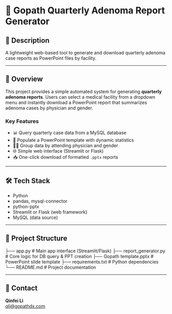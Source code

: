 # 🧾 Gopath Quarterly Adenoma Report Generator

## 📌 Description

A lightweight web-based tool to generate and download quarterly adenoma case reports as PowerPoint files by facility.

---

## 📌 Overview

This project provides a simple automated system for generating **quarterly adenoma reports**. Users can select a medical facility from a dropdown menu and instantly download a PowerPoint report that summarizes adenoma cases by physician and gender.

### Key Features
- 📊 Query quarterly case data from a MySQL database
- 📑 Populate a PowerPoint template with dynamic statistics
- 👩‍⚕️ Group data by attending physician and gender
- 🌐 Simple web interface (Streamlit or Flask)
- 📥 One-click download of formatted `.pptx` reports

---

## 🛠️ Tech Stack

- Python
- pandas, mysql-connector
- python-pptx
- Streamlit or Flask (web framework)
- MySQL (data source)

---

## 📂 Project Structure

├── app.py # Main app interface (Streamlit/Flask)
├── report_generator.py # Core logic for DB query & PPT creation
├── Gopath template.pptx # PowerPoint slide template
├── requirements.txt # Python dependencies
└── README.md # Project documentation

---

## 📧 Contact

**Qinfei Li**  
qli@gopathdx.com


